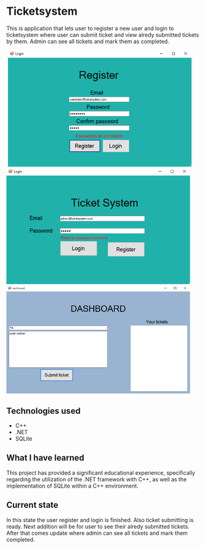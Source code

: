 

# Ticketsystem

This is application that lets user to register a new user and login to ticketsystem where user can submit ticket and view alredy submitted tickets by them.
Admin can see all tickets and mark them as completed.

![]() <img src="https://github.com/JosiaOrava/ticketsystem/blob/main/images/register_page.PNG"  width="480">
![]() <img src="https://github.com/JosiaOrava/ticketsystem/blob/main/images/login_page.PNG"  width="480">
![]() <img src="https://github.com/JosiaOrava/ticketsystem/blob/main/images/dashboard.PNG"  width="480">
## Technologies used
* C++
* .NET
* SQLite

## What I have learned
This project has provided a significant educational experience, specifically regarding the utilization of the .NET framework with C++, as well as the implementation of SQLite within a C++ environment.

## Current state
In this state the user register and login is finished. Also ticket submitting is ready. Next addition will be for user to see their alredy submitted tickets.
After that comes update where admin can see all tickets and mark them completed.
